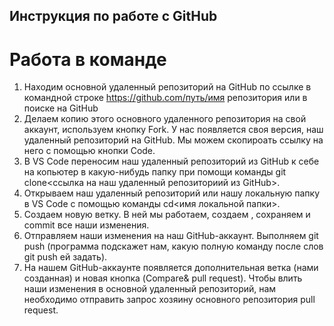 ## Инструкция по работе с GitHub

# Работа в команде

 1. Находим основной удаленный репозиторий на GitHub  по ссылке в командной строке https://github.com/путь/имя репозитория или в поиске на GitHub
2. Делаем копию этого основного удаленного репозитория на свой аккаунт, используем кнопку Fork. У нас появляется своя версия, наш удаленный  репозиторий на GitHub. Мы можем скопироать ссылку на него с помощью кнопки Code.
3. В VS Code переносим наш удаленный репозиторий из GitHub к себе на копьютер в какую-нибудь папку при помощи команды git clone<ссылка на наш удаленный репозиториий из GitHub>.
4. Открываем наш удаленный репозиторий или нашу локальную папку в VS Code с помощью команды cd<имя локальной папки>.
5. Создаем новую ветку. В ней мы работаем, создаем , сохраняем и commit все наши изменения.
6. Отправляем наши изменения на наш GitHub-аккаунт. Выполняем git push (программа подскажет нам, какую полную команду после слов git push ей задать).
7. На нашем GitHub-аккаунте появляется дополнительная ветка (нами созданная)  и новая кнопка (Compare& pull request). Чтобы влить наши изменения в основной удаленный репозиторий, нам необходимо отправить запрос хозяину основного репозитория pull request.
